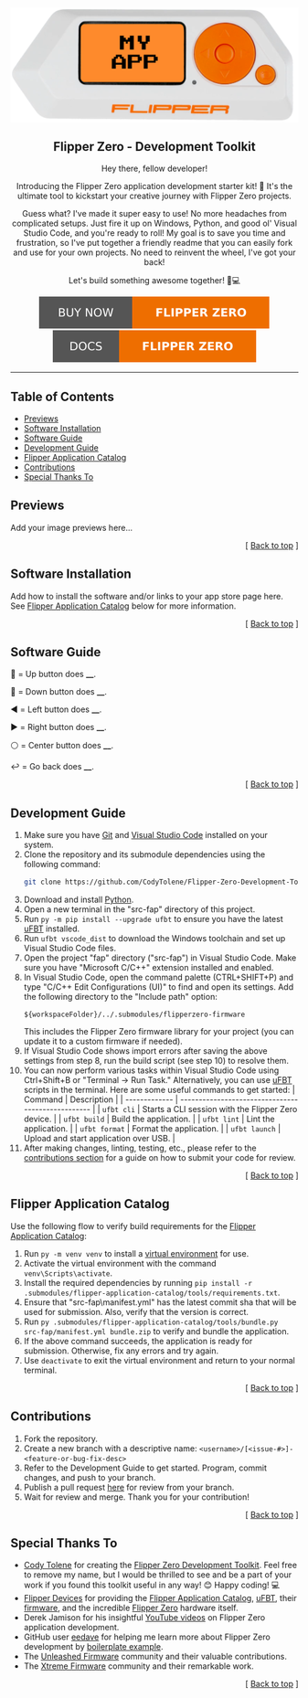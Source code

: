 <div align="center">
  <img align="center" src=".github/images/blank-flipper.png" />
  <h2 align="center">Flipper Zero - Development Toolkit</h2>
  <p align="center">
    Hey there, fellow developer!
  </p>
  <p align="center">
    Introducing the Flipper Zero application development starter kit! 🎉 It's the ultimate tool to kickstart your creative journey with Flipper Zero projects.
  </p>
  <p align="center">
    Guess what? I've made it super easy to use! No more headaches from complicated setups. Just fire it up on Windows, Python, and good ol' Visual Studio Code, and you're ready to roll! My goal is to save you time and frustration, so I've put together a friendly readme that you can easily fork and use for your own projects. No need to reinvent the wheel, I've got your back!
  </p>
  <p align="center">
    Let's build something awesome together! 💪💻
  </p>
  <a href="https://shop.flipperzero.one/">
    <img src=".github/images/flipper-zero-buy-now.svg" />
  </a>
  <a href="https://docs.flipperzero.one/">
    <img src=".github/images/flipper-zero-docs.svg" />
  </a>
</div>

---

## Table of Contents <a name="index"></a>

- [Previews](#previews)
- [Software Installation](#software-installation)
- [Software Guide](#software-guide)
- [Development Guide](#development-guide)
- [Flipper Application Catalog](#flipper-application-catalog)
- [Contributions](#contributions)
- [Special Thanks To](#special-thanks-to)

## Previews <a name="previews"></a>

Add your image previews here...

<!--
<img align="center" src=".github/images/preview_01.png" />
<img align="center" src=".github/images/preview_02.png" />
<img align="center" src=".github/images/preview_03.png" />
-->

<p align="right">[ <a href="#index">Back to top</a> ]</p>

## Software Installation <a name="software-installation"></a>

Add how to install the software and/or links to your app store page here. See [Flipper Application Catalog](#flipper-application-catalog) below for more information.

<p align="right">[ <a href="#index">Back to top</a> ]</p>

## Software Guide <a name="software-guide"></a>

🔼 = Up button does **\_\_**.

🔽 = Down button does **\_\_**.

◀️ = Left button does **\_\_**.

▶️ = Right button does **\_\_**.

⚪ = Center button does **\_\_**.

↩️ = Go back does **\_\_**.

<p align="right">[ <a href="#index">Back to top</a> ]</p>

## Development Guide <a name="development-guide"></a>

1. Make sure you have [Git][link-git] and [Visual Studio Code][link-visual-studio-code] installed on your system.
2. Clone the repository and its submodule dependencies using the following command:
   ```bash
   git clone https://github.com/CodyTolene/Flipper-Zero-Development-Toolkit.git --recurse-submodules
   ```
3. Download and install [Python][link-python].
4. Open a new terminal in the "src-fap" directory of this project.
5. Run `py -m pip install --upgrade ufbt` to ensure you have the latest [uFBT][link-ufbt] installed.
6. Run `ufbt vscode_dist` to download the Windows toolchain and set up Visual Studio Code files.
7. Open the project "fap" directory ("src-fap") in Visual Studio Code. Make sure you have "Microsoft C/C++" extension installed and enabled.
8. In Visual Studio Code, open the command palette (CTRL+SHIFT+P) and type "C/C++ Edit Configurations (UI)" to find and open its settings. Add the following directory to the "Include path" option:
   ```
   ${workspaceFolder}/../.submodules/flipperzero-firmware
   ```
   This includes the Flipper Zero firmware library for your project (you can update it to a custom firmware if needed).
9. If Visual Studio Code shows import errors after saving the above settings from step 8, run the build script (see step 10) to resolve them.
10. You can now perform various tasks within Visual Studio Code using Ctrl+Shift+B or "Terminal -> Run Task." Alternatively, you can use [uFBT][link-ufbt] scripts in the terminal. Here are some useful commands to get started:
    | Command | Description |
    | ------------- | -------------------------------------------------- |
    | `ufbt cli` | Starts a CLI session with the Flipper Zero device. |
    | `ufbt build` | Build the application. |
    | `ufbt lint` | Lint the application. |
    | `ufbt format` | Format the application. |
    | `ufbt launch` | Upload and start application over USB. |
11. After making changes, linting, testing, etc., please refer to the [contributions section](#contributions) for a guide on how to submit your code for review.

<p align="right">[ <a href="#index">Back to top</a> ]</p>

## Flipper Application Catalog <a name="flipper-application-catalog"></a>

Use the following flow to verify build requirements for the [Flipper Application Catalog][link-flipper-application-catalog]:

1. Run `py -m venv venv` to install a [virtual environment][link-python-venv] for use.
2. Activate the virtual environment with the command `venv\Scripts\activate`.
3. Install the required dependencies by running `pip install -r .submodules/flipper-application-catalog/tools/requirements.txt`.
4. Ensure that "src-fap\manifest.yml" has the latest commit sha that will be used for submission. Also, verify that the version is correct.
5. Run `py .submodules/flipper-application-catalog/tools/bundle.py src-fap/manifest.yml bundle.zip` to verify and bundle the application.
6. If the above command succeeds, the application is ready for submission. Otherwise, fix any errors and try again.
7. Use `deactivate` to exit the virtual environment and return to your normal terminal.

<p align="right">[ <a href="#index">Back to top</a> ]</p>

## Contributions <a name="contributions"></a>

1. Fork the repository.
2. Create a new branch with a descriptive name: `<username>/[<issue-#>]-<feature-or-bug-fix-desc>`
3. Refer to the Development Guide to get started. Program, commit changes, and push to your branch.
4. Publish a pull request [here][link-pull-request] for review from your branch.
5. Wait for review and merge. Thank you for your contribution!

<p align="right">[ <a href="#index">Back to top</a> ]</p>

## Special Thanks To <a name="special-thanks-to"></a>

- [Cody Tolene][link-cody-tolene] for creating the [Flipper Zero Development Toolkit][link-repo-flipper-zero-development-toolkit].
  Feel free to remove my name, but I would be thrilled to see and be a part of your work if you found this toolkit useful in any way! 😊 Happy coding! 💻
- [Flipper Devices][link-flipper-devices] for providing the [Flipper Application Catalog][link-flipper-application-catalog], [uFBT][link-ufbt], their [firmware][link-flipper-zero-firmware], and the incredible [Flipper Zero][link-flipper-zero] hardware itself.
- Derek Jamison for his insightful [YouTube videos][link-derek-jamison-youtube] on Flipper Zero application development.
- GitHub user [eedave][link-leedave] for helping me learn more about Flipper Zero development by [boilerplate example][link-flipper-zero-boilerplate].
- The [Unleashed Firmware][link-unleashed] community and their valuable contributions.
- The [Xtreme Firmware][link-xtreme-firmware] community and their remarkable work.

<p align="right">[ <a href="#index">Back to top</a> ]</p>

<!-- LINKS -->

[link-cody-tolene]: https://github.com/CodyTolene
[link-derek-jamison-youtube]: https://www.youtube.com/@MrDerekJamison
[link-flipper-application-catalog]: https://github.com/flipperdevices/flipper-application-catalog
[link-flipper-devices]: https://github.com/flipperdevices/
[link-flipper-zero-boilerplate]: https://github.com/leedave/flipper-zero-fap-boilerplate
[link-flipper-zero-firmware]: https://github.com/flipperdevices/flipperzero-firmware
[link-flipper-zero]: https://docs.flipperzero.one/
[link-git]: https://git-scm.com/downloads
[link-leedave]: https://github.com/leedave
[link-pull-request]: https://github.com/CodyTolene/Flipper-Zero-Development-Toolkit/pulls
[link-python-venv]: https://docs.python.org/3/library/venv.html
[link-python]: https://www.python.org/downloads/
[link-repo-flipper-zero-development-toolkit]: https://github.com/CodyTolene/Flipper-Zero-Development-Toolkit
[link-ufbt]: https://github.com/flipperdevices/flipperzero-ufbt
[link-unleashed]: https://github.com/DarkFlippers/unleashed-firmware
[link-visual-studio-code]: https://code.visualstudio.com/download
[link-xtreme-firmware]: https://github.com/Flipper-XFW/Xtreme-Firmware
